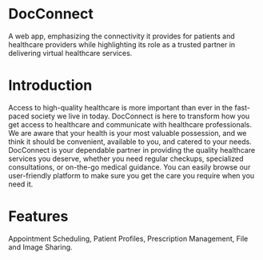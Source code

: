 # DocConnect
A web app, emphasizing the connectivity it provides for patients and healthcare providers while highlighting its role as a trusted partner in delivering virtual healthcare services.
# Introduction
Access to high-quality healthcare is more important than ever in the fast-paced society we live in today. DocConnect is here to transform how you get access to healthcare and communicate with healthcare professionals. We are aware that your health is your most valuable possession, and we think it should be convenient, available to you, and catered to your needs. DocConnect is your dependable partner in providing the quality healthcare services you deserve, whether you need regular checkups, specialized consultations, or on-the-go medical guidance. You can easily browse our user-friendly platform to make sure you get the care you require when you need it.
# Features
Appointment Scheduling, Patient Profiles, Prescription Management, File and Image Sharing.


